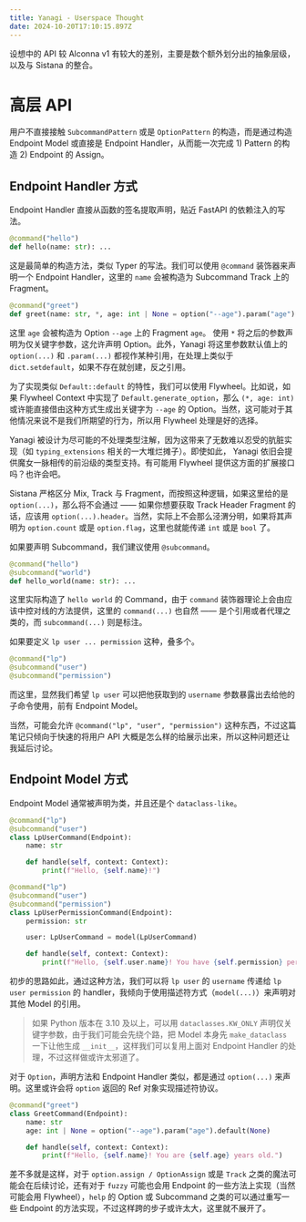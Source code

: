 ```yaml
---
title: Yanagi - Userspace Thought
date: 2024-10-20T17:10:15.897Z
---
```


设想中的 API 较 Alconna v1 有较大的差别，主要是数个额外划分出的抽象层级，以及与 Sistana 的整合。

# 高层 API

用户不直接接触 `SubcommandPattern` 或是 `OptionPattern` 的构造，而是通过构造 Endpoint Model 或直接是 Endpoint Handler，从而能一次完成 1) Pattern 的构造 2) Endpoint 的 Assign。
## Endpoint Handler 方式

Endpoint Handler 直接从函数的签名提取声明，贴近 FastAPI 的依赖注入的写法。

```python
@command("hello")
def hello(name: str): ...
```

这是最简单的构造方法，类似 Typer 的写法。我们可以使用 `@command` 装饰器来声明一个 Endpoint Handler，这里的 `name` 会被构造为 Subcommand Track 上的 Fragment。

```python
@command("greet")
def greet(name: str, *, age: int | None = option("--age").param("age").default(None)): ...
```

这里 `age` 会被构造为 Option `--age` 上的 Fragment `age`。
使用 `*` 将之后的参数声明为仅关键字参数，这允许声明 Option。此外，Yanagi 将这里参数默认值上的 `option(...)` 和 `.param(...)` 都视作某种引用，在处理上类似于 `dict.setdefault`，如果不存在就创建，反之引用。

为了实现类似 `Default::default` 的特性，我们可以使用 Flywheel。比如说，如果 Flywheel Context 中实现了 `Default.generate_option`，那么 `(*, age: int)` 或许能直接借由这种方式生成出关键字为 `--age` 的 Option。当然，这可能对于其他情况来说不是我们所期望的行为，所以用 Flywheel 处理是好的选择。

Yanagi 被设计为尽可能的不处理类型注解，因为这带来了无数难以忍受的肮脏实现（如 `typing_extensions` 相关的一大堆烂摊子）。即使如此， Yanagi 依旧会提供魔女一脉相传的前沿级的类型支持。有可能用 Flywheel 提供这方面的扩展接口吗？也许会吧。

Sistana 严格区分 Mix, Track 与 Fragment，而按照这种逻辑，如果这里给的是 `option(...)`，那么将不会通过 —— 如果你想要获取 Track Header Fragment 的话，应该用 `option(...).header`。当然，实际上不会那么泾渭分明，如果将其声明为 `option.count` 或是 `option.flag`，这里也就能传递 `int` 或是 `bool` 了。

如果要声明 Subcommand，我们建议使用 `@subcommand`。

```python
@command("hello")
@subcommand("world")
def hello_world(name: str): ...
```

这里实际构造了 `hello world` 的 Command，由于 `command` 装饰器理论上会由应该中控对线的方法提供，这里的 `command(...)` 也自然 —— 是个引用或者代理之类的，而 `subcommand(...)` 则是标注。

如果要定义 `lp user ... permission` 这种，叠多个。

```python
@command("lp")
@subcommand("user")
@subcommand("permission")
```

而这里，显然我们希望 `lp user` 可以把他获取到的 `username` 参数暴露出去给他的子命令使用，前有 Endpoint Model。

当然，可能会允许 `@command("lp", "user", "permission")` 这种东西，不过这篇笔记只倾向于快速的将用户 API 大概是怎么样的给展示出来，所以这种问题还让我延后讨论。

## Endpoint Model 方式

Endpoint Model 通常被声明为类，并且还是个 `dataclass-like`。

```python
@command("lp")
@subcommand("user")
class LpUserCommand(Endpoint):
    name: str

    def handle(self, context: Context):
        print(f"Hello, {self.name}!")

@command("lp")
@subcommand("user")
@subcommand("permission")
class LpUserPermissionCommand(Endpoint):
    permission: str

	user: LpUserCommand = model(LpUserCommand)

    def handle(self, context: Context):
        print(f"Hello, {self.user.name}! You have {self.permission} permission.")
```

初步的思路如此，通过这种方法，我们可以将 `lp user` 的 `username` 传递给 `lp user permission` 的 handler，我倾向于使用描述符方式（`model(...)`）来声明对其他 Model 的引用。

> 如果 Python 版本在 3.10 及以上，可以用  `dataclasses.KW_ONLY` 声明仅关键字参数，由于我们可能会先绕个路，把 Model 本身先 `make_dataclass` 一下让他生成 `__init__`，这样我们可以复用上面对 Endpoint Handler 的处理，不过这样做或许太邪道了。

对于 `Option`，声明方法和 Endpoint Handler 类似，都是通过 `option(...)` 来声明。这里或许会将 `option` 返回的 Ref 对象实现描述符协议。

```python
@command("greet")
class GreetCommand(Endpoint):
    name: str
    age: int | None = option("--age").param("age").default(None)

    def handle(self, context: Context):
        print(f"Hello, {self.name}! You are {self.age} years old.")
```

差不多就是这样，对于 `option.assign / OptionAssign` 或是 `Track` 之类的魔法可能会在后续讨论，还有对于 `fuzzy` 可能也会用 Endpoint 的一些方法上实现（当然可能会用 Flywheel），`help` 的 Option 或 Subcommand 之类的可以通过重写一些 Endpoint 的方法实现，不过这样跨的步子或许太大，这里就不展开了。
